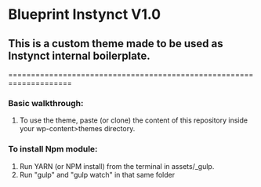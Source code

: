 # Blueprint Instynct V1.0

## This is a custom theme made to be used as Instynct internal boilerplate.

====================================================================

### Basic walkthrough:

1. To use the theme, paste (or clone) the content of this repository inside your wp-content>themes directory.

### To install Npm module:

1. Run YARN (or NPM install) from the terminal in assets/\_gulp.
2. Run "gulp" and "gulp watch" in that same folder

